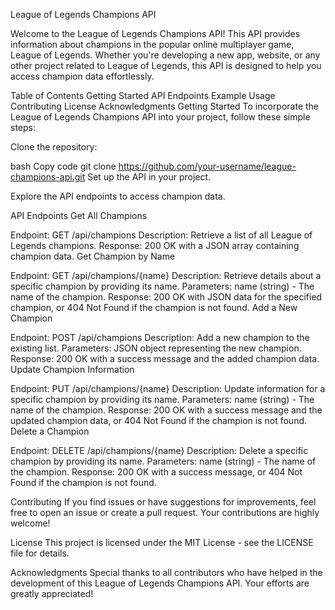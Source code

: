 League of Legends Champions API

Welcome to the League of Legends Champions API! This API provides information about champions in the popular online multiplayer game, League of Legends. Whether you're developing a new app, website, or any other project related to League of Legends, this API is designed to help you access champion data effortlessly.

Table of Contents
Getting Started
API Endpoints
Example Usage
Contributing
License
Acknowledgments
Getting Started
To incorporate the League of Legends Champions API into your project, follow these simple steps:

Clone the repository:


bash
Copy code
git clone https://github.com/your-username/league-champions-api.git
Set up the API in your project.

Explore the API endpoints to access champion data.

API Endpoints
Get All Champions

Endpoint: GET /api/champions
Description: Retrieve a list of all League of Legends champions.
Response: 200 OK with a JSON array containing champion data.
Get Champion by Name

Endpoint: GET /api/champions/{name}
Description: Retrieve details about a specific champion by providing its name.
Parameters: name (string) - The name of the champion.
Response: 200 OK with JSON data for the specified champion, or 404 Not Found if the champion is not found.
Add a New Champion

Endpoint: POST /api/champions
Description: Add a new champion to the existing list.
Parameters: JSON object representing the new champion.
Response: 200 OK with a success message and the added champion data.
Update Champion Information

Endpoint: PUT /api/champions/{name}
Description: Update information for a specific champion by providing its name.
Parameters: name (string) - The name of the champion.
Response: 200 OK with a success message and the updated champion data, or 404 Not Found if the champion is not found.
Delete a Champion

Endpoint: DELETE /api/champions/{name}
Description: Delete a specific champion by providing its name.
Parameters: name (string) - The name of the champion.
Response: 200 OK with a success message, or 404 Not Found if the champion is not found.


Contributing
If you find issues or have suggestions for improvements, feel free to open an issue or create a pull request. Your contributions are highly welcome!

License
This project is licensed under the MIT License - see the LICENSE file for details.

Acknowledgments
Special thanks to all contributors who have helped in the development of this League of Legends Champions API. Your efforts are greatly appreciated!
